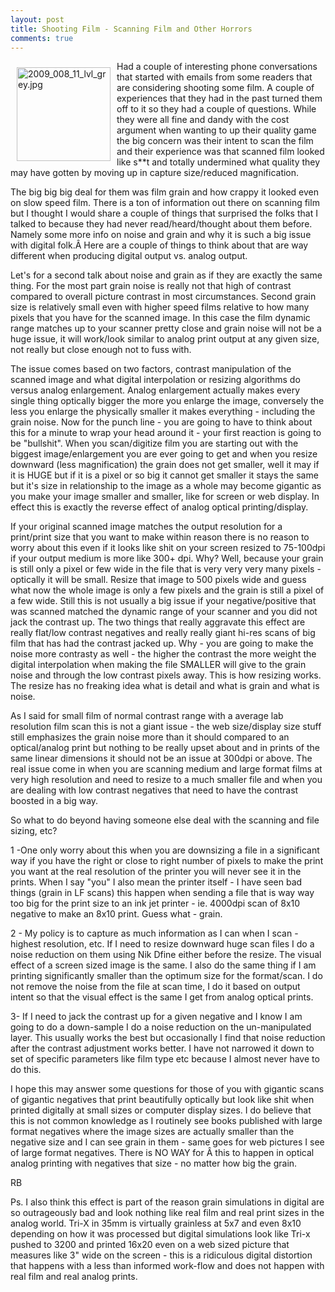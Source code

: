```yaml
---
layout: post
title: Shooting Film - Scanning Film and Other Horrors
comments: true
---
```

<a rel="lightbox" href="/wp-content/uploads/2009/11/2009_008_11_lvl_grey.jpg"><img title="2009_008_11_lvl_grey.jpg" src="/wp-content/uploads/2009/11/.thumbs/.2009_008_11_lvl_grey.jpg" border="0" alt="2009_008_11_lvl_grey.jpg" hspace="10" vspace="10" width="150" height="150" align="left" /></a>Had a couple of interesting phone conversations that started with emails from some readers that are considering shooting some film. A couple of experiences that they had in the past turned them off to it so they had a couple of questions. While they were all fine and dandy with the cost argument when wanting to up their quality game the big concern was their intent to scan the film and their experience was that scanned film looked like s**t and totally undermined what quality they may have gotten by moving up in capture size/reduced magnification.

The big big big deal for them was film grain and how crappy it looked even on slow speed film. There is a ton of information out there on scanning film but I thought I would share a couple of things that surprised the folks that I talked to because they had never read/heard/thought about them before. Namely some more info on noise and grain and why it is such a big issue with digital folk.Â Here are a couple of things to think about that are way different when producing digital output vs. analog output.

Let's for a second talk about noise and grain as if they are exactly the same thing. For the most part grain noise is really not that high of contrast compared to overall picture contrast in most circumstances. Second grain size is relatively small even with higher speed films relative to how many pixels that you have for the scanned image. In this case the film dynamic range matches up to your scanner pretty close and grain noise will not be a huge issue, it will work/look similar to analog print output at any given size, not really but close enough not to fuss with.

The issue comes based on two factors, contrast manipulation of the scanned image and what digital interpolation or resizing algorithms do versus analog enlargement. Analog enlargement actually makes every single thing optically bigger the more you enlarge the image, conversely the less you enlarge the physically smaller it makes everything - including the grain noise. Now for the punch line - you are going to have to think about this for a minute to wrap your head around it - your first reaction is going to be "bullshit". When you scan/digitize film you are starting out with the biggest image/enlargement you are ever going to get and when you resize downward (less magnification) the grain does not get smaller, well it may if it is HUGE but if it is a pixel or so big it cannot get smaller it stays the same but it's size in relationship to the image as a whole may become gigantic as you make your image smaller and smaller, like for screen or web display. In effect this is exactly the reverse effect of analog optical printing/display.

If your original scanned image matches the output resolution for a print/print size that you want to make within reason there is no reason to worry about this even if it looks like shit on your screen resized to 75-100dpi if your output medium is more like 300+ dpi. Why? Well, because your grain is still only a pixel or few wide in the file that is very very very many pixels - optically it will be small. Resize that image to 500 pixels wide and guess what now the whole image is only a few pixels and the grain is still a pixel of a few wide. Still this is not usually a big issue if your negative/positive that was scanned matched the dynamic range of your scanner and you did not jack the contrast up. The two things that really aggravate this effect are really flat/low contrast negatives and really really giant hi-res scans of big film that has had the contrast jacked up. Why - you are going to make the noise more contrasty as well - the higher the contrast the more weight the digital interpolation when making the file SMALLER will give to the grain noise and through the low contrast pixels away. This is how resizing works. The resize has no freaking idea what is detail and what is grain and what is noise.

As I said for small film of normal contrast range with a average lab resolution film scan this is not a giant issue - the web size/display size stuff still emphasizes the grain noise more than it should compared to an optical/analog print but nothing to be really upset about and in prints of the same linear dimensions it should not be an issue at 300dpi or above. The real issue come in when you are scanning medium and large format films at very high resolution and need to resize to a much smaller file and when you are dealing with low contrast negatives that need to have the contrast boosted in a big way.

So what to do beyond having someone else deal with the scanning and file sizing, etc?

1 -One only worry about this when you are downsizing a file in a significant way if you have the right or close to right number of pixels to make the print you want at the real resolution of the printer you will never see it in the prints. When I say "you" I also mean the printer itself - I have seen bad things (grain in LF scans) this happen when sending a file that is way way too big for the print size to an ink jet printer - ie. 4000dpi scan of 8x10 negative to make an 8x10 print. Guess what - grain.

2 - My policy is to capture as much information as I can when I scan - highest resolution, etc. If I need to resize downward huge scan files I do a noise reduction on them using Nik Dfine either before the resize. The visual effect of a screen sized image is the same. I also do the same thing if I am printing significantly smaller than the optimum size for the format/scan. I do not remove the noise from the file at scan time, I do it based on output intent so that the visual effect is the same I get from analog optical prints.

3- If I need to jack the contrast up for a given negative and I know I am going to do a down-sample I do a noise reduction on the un-manipulated layer. This usually works the best but occasionally I find that noise reduction after the contrast adjustment works better. I have not narrowed it down to set of specific parameters like film type etc because I almost never have to do this.

I hope this may answer some questions for those of you with gigantic scans of gigantic negatives that print beautifully optically but look like shit when printed digitally at small sizes or computer display sizes. I do believe that this is not common knowledge as I routinely see books published with large format negatives where the image sizes are actually smaller than the negative size and I can see grain in them - same goes for web pictures I see of large format negatives. There is NO WAY for Â this to happen in optical analog printing with negatives that size - no matter how big the grain.

RB

Ps. I also think this effect is part of the reason grain simulations in digital are so outrageously bad and look nothing like real film and real print sizes in the analog world. Tri-X in 35mm is virtually grainless at 5x7 and even 8x10 depending on how it was processed but digital simulations look like Tri-x pushed to 3200 and printed 16x20 even on a web sized picture that measures like 3" wide on the screen - this is a ridiculous digital distortion that happens with a less than informed work-flow and does not happen with real film and real analog prints.